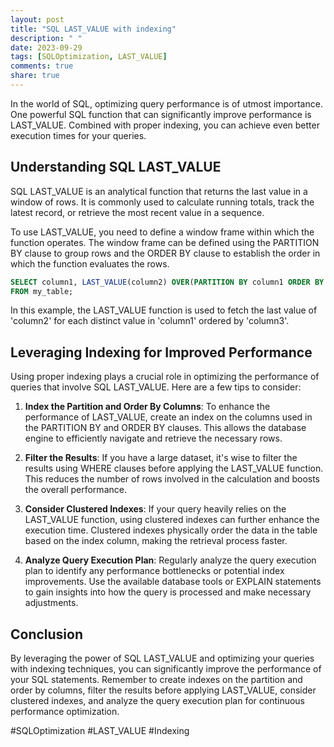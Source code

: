 ```yaml
---
layout: post
title: "SQL LAST_VALUE with indexing"
description: " "
date: 2023-09-29
tags: [SQLOptimization, LAST_VALUE]
comments: true
share: true
---
```


In the world of SQL, optimizing query performance is of utmost importance. One powerful SQL function that can significantly improve performance is LAST_VALUE. Combined with proper indexing, you can achieve even better execution times for your queries.

## Understanding SQL LAST_VALUE

SQL LAST_VALUE is an analytical function that returns the last value in a window of rows. It is commonly used to calculate running totals, track the latest record, or retrieve the most recent value in a sequence.

To use LAST_VALUE, you need to define a window frame within which the function operates. The window frame can be defined using the PARTITION BY clause to group rows and the ORDER BY clause to establish the order in which the function evaluates the rows.

```sql
SELECT column1, LAST_VALUE(column2) OVER(PARTITION BY column1 ORDER BY column3) AS last_value
FROM my_table;
```

In this example, the LAST_VALUE function is used to fetch the last value of 'column2' for each distinct value in 'column1' ordered by 'column3'.

## Leveraging Indexing for Improved Performance

Using proper indexing plays a crucial role in optimizing the performance of queries that involve SQL LAST_VALUE. Here are a few tips to consider:

1. **Index the Partition and Order By Columns**: To enhance the performance of LAST_VALUE, create an index on the columns used in the PARTITION BY and ORDER BY clauses. This allows the database engine to efficiently navigate and retrieve the necessary rows.

2. **Filter the Results**: If you have a large dataset, it's wise to filter the results using WHERE clauses before applying the LAST_VALUE function. This reduces the number of rows involved in the calculation and boosts the overall performance.

3. **Consider Clustered Indexes**: If your query heavily relies on the LAST_VALUE function, using clustered indexes can further enhance the execution time. Clustered indexes physically order the data in the table based on the index column, making the retrieval process faster.

4. **Analyze Query Execution Plan**: Regularly analyze the query execution plan to identify any performance bottlenecks or potential index improvements. Use the available database tools or EXPLAIN statements to gain insights into how the query is processed and make necessary adjustments.

## Conclusion

By leveraging the power of SQL LAST_VALUE and optimizing your queries with indexing techniques, you can significantly improve the performance of your SQL statements. Remember to create indexes on the partition and order by columns, filter the results before applying LAST_VALUE, consider clustered indexes, and analyze the query execution plan for continuous performance optimization.

#SQLOptimization #LAST_VALUE #Indexing